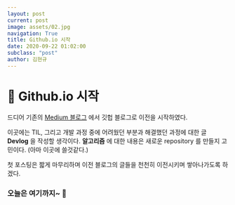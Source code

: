 ```yaml
---
layout: post
current: post
image: assets/02.jpg
navigation: True
title: Github.io 시작
date: 2020-09-22 01:02:00
subclass: "post"
author: 김현규
---
```


<!-- ---
layout: post
title:  Find a connection with the reader
date:   2018-07-24 15:01:35 +0300
image:  02.jpg
tags:   Resources
--- -->

# 🚩 Github.io 시작

드디어 기존의 [Medium 블로그](https://medium.com/fabiancode) 에서 깃헙 블로그로 이전을 시작하였다.

이곳에는 TIL, 그리고 개발 과정 중에 어려웠던 부분과 해결했던 과정에 대한 글 **Devlog** 을 작성할 생각이다.
**알고리즘** 에 대한 내용은 새로운 repository 를 만들지 고민이다. (아마 이곳에 쓸것같다.)

첫 포스팅은 짧게 마무리하며 이전 블로그의 글들을 천천히 이전시키며 쌓아나가도록 하겠다.

### 오늘은 여기까지~ 👋
